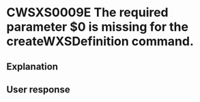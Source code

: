 # CWSXS0009E The required parameter $0 is missing for the createWXSDefinition command.

## Explanation

## User response